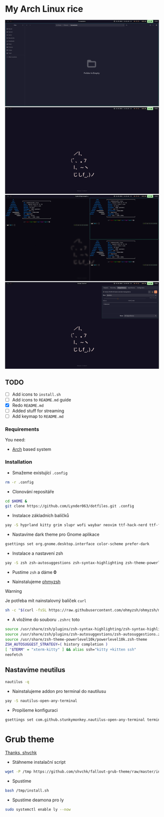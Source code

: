 # My Arch Linux rice

![Screenshot 1](pics/pic_1.png) 
![Screenshot 1](pics/pic_2.png) 
![Screenshot 1](pics/pic_3.png) 
![Screenshot 1](pics/pic_4.png) 

## TODO
- [ ] Add icons to `install.sh`
- [ ] Add icons to `README.md` guide
- [x] Redo `README.md`
- [ ] Added stuff for streaming
- [ ] Add keymap to `README.md`

### Requirements
You need:
 - [Arch](https://wiki.archlinux.org/title/Arch-based_distributions) based system

### Installation

- Smažeme existující `.config`

```bash
rm -r .config
```

- Clonování repositáře
```bash
cd $HOME &
git clone https://github.com/Lynder063/dotfiles.git .config
```

- Instalace základních balíčků

```bash
yay -S hyprland kitty grim slupr wofi waybar neovim ttf-hack-nerd ttf-font-awesome noto-fonts-emoji network-manager-applet blueman-applet dunst hyprpaper swaylock-effects catppuccin-gtk-theme-mocha hyprshot polkit-gnome gnome-keyring ly nwg-look neofetch nautilus ocs-url wget curl xdg-desktop-portal-hyprland
```

- Nastavíme dark theme pro Gnome aplikace

```bash
gsettings set org.gnome.desktop.interface color-scheme prefer-dark
```

- Instalace a nastavení zsh

```bash
yay -S zsh zsh-autosuggestions zsh-syntax-highlighting zsh-theme-powerlevel10k 
```

- Pustíme `zsh` a dáme **0** 

- Nainstalujeme [ohmyzsh](https://ohmyz.sh/#install)

> [!WARNING]
> Je potřeba mít nainstalovný balíček `curl`

```bash
sh -c "$(curl -fsSL https://raw.githubusercontent.com/ohmyzsh/ohmyzsh/master/tools/install.sh)"
```

- A vložíme do souboru `.zshrc` toto
```bash
source /usr/share/zsh/plugins/zsh-syntax-highlighting/zsh-syntax-highlighting.zsh
source /usr/share/zsh/plugins/zsh-autosuggestions/zsh-autosuggestions.zsh
source /usr/share/zsh-theme-powerlevel10k/powerlevel10k.zsh-theme
ZSH_AUTOSUGGEST_STRATEGY=( history completion )
[ "$TERM" = "xterm-kitty" ] && alias ssh="kitty +kitten ssh"
neofetch
```

## Nastavíme neutilus
 
```bash
nautilus -q
```

- Nainstalujeme addon pro terminal do nautilusu

```bash
yay -S nautilus-open-any-terminal
```

- Propíšeme konfiguraci

```bash
gsettings set com.github.stunkymonkey.nautilus-open-any-terminal terminal kitty
```

# Grub theme
[Thanks, shvchk](https://github.com/shvchk/fallout-grub-theme?tab=readme-ov-file)


- Stáhneme instalační script

```bash
wget -P /tmp https://github.com/shvchk/fallout-grub-theme/raw/master/install.sh
```

- Spustíme
```bash
bash /tmp/install.sh
```

- Spustíme deamona pro ly 
```bash
sudo systemctl enable ly --now
```
